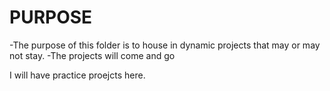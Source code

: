 # PURPOSE

-The purpose of this folder is to house in dynamic projects that may or may not stay.
-The projects will come and go


I will have practice proejcts here.
